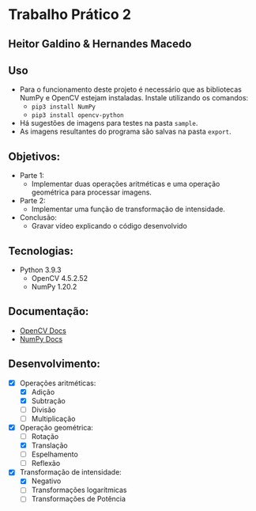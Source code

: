 # Trabalho Prático 2

## Heitor Galdino & Hernandes Macedo

## Uso
* Para o funcionamento deste projeto é necessário que as bibliotecas NumPy e OpenCV estejam instaladas. Instale utilizando os comandos:
  * `pip3 install NumPy`
  * `pip3 install opencv-python`
* Há sugestões de imagens para testes na pasta `sample`.
* As imagens resultantes do programa são salvas na pasta `export`.

## Objetivos:
* Parte 1:
  * Implementar duas operações aritméticas e uma operação geométrica para processar imagens.
* Parte 2:
  * Implementar uma função de transformação de intensidade.
* Conclusão:
  * Gravar vídeo explicando o código desenvolvido

## Tecnologias:
* Python 3.9.3
  * OpenCV 4.5.2.52
  * NumPy 1.20.2

## Documentação:
* [OpenCV Docs](https://docs.opencv.org/master/d6/d00/tutorial_py_root.html)
* [NumPy Docs](https://numpy.org/doc/)

## Desenvolvimento:
* [x] Operações aritméticas:
  * [x] Adição
  * [x] Subtração
  * [ ] Divisão
  * [ ] Multiplicação
* [x] Operação geométrica:
  * [ ] Rotação
  * [x] Translação
  * [ ] Espelhamento
  * [ ] Reflexão
* [x] Transformação de intensidade:
  * [x] Negativo
  * [ ] Transformações logarítmicas
  * [ ] Transformações de Potência
